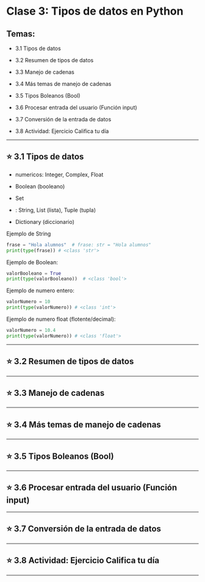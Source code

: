 # Clase 3:   Tipos de datos en Python

## Temas:

- 3.1 Tipos de datos

- 3.2 Resumen de tipos de datos

- 3.3 Manejo de cadenas

- 3.4 Más temas de manejo de cadenas

- 3.5 Tipos Boleanos (Bool)

- 3.6 Procesar entrada del usuario (Función input)

- 3.7 Conversión de la entrada de datos

- 3.8 Actividad: Ejercicio Califica tu día

---

## :star:  3.1 Tipos de datos

- numericos: Integer, Complex, Float

- Boolean (booleano)

- Set

- : String, List (lista), Tuple (tupla)

- Dictionary (diccionario)


Ejemplo de String

```Python
frase = "Hola alumnos"  # frase: str = "Hola alumnos"
print(type(frase)) # <class 'str'>
```

Ejemplo de Boolean:
```Python
valorBooleano = True
print(type(valorBooleano))  # <class 'bool'>
```

Ejemplo de numero entero:
```Python
valorNumero = 10
print(type(valorNumero)) # <class 'int'>
```

Ejemplo de numero float (flotente/decimal):
```Python
valorNumero = 10.4
print(type(valorNumero)) # <class 'float'>
```


---

## :star: 3.2 Resumen de tipos de datos

---

## :star: 3.3 Manejo de cadenas

---


## :star:  3.4 Más temas de manejo de cadenas

---


## :star: 3.5 Tipos Boleanos (Bool)

---


## :star: 3.6 Procesar entrada del usuario (Función input)

---


## :star: 3.7 Conversión de la entrada de datos

---


## :star: 3.8 Actividad: Ejercicio Califica tu día

---
